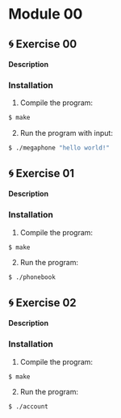 # Module 00

## 🌀 Exercise 00
#### Description

### Installation
1. Compile the program:
```bash 
$ make 
```
2. Run the program with input:
```bash 
$ ./megaphone "hello world!"
```

## 🌀 Exercise 01
#### Description
### Installation
1. Compile the program:
```bash 
$ make 
```
2. Run the program:
```bash 
$ ./phonebook
```

## 🌀 Exercise 02
#### Description
### Installation
1. Compile the program:
```bash 
$ make 
```
2. Run the program:
```bash 
$ ./account
```
